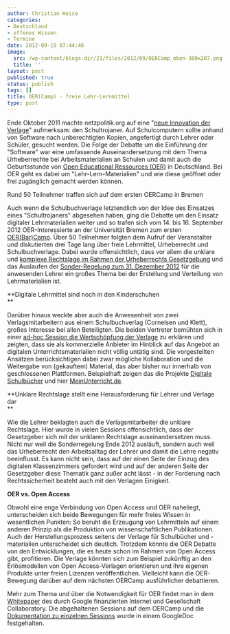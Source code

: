 ```yaml
---
author: Christian Heise
categories:
- Deutschland
- offenes Wissen
- Termine
date: 2012-09-19 07:44:46
image:
  src: /wp-content/blogs.dir/21/files/2012/09/OERCamp_oben-300x207.png
  title: ''
layout: post
published: true
status: publish
tags: []
title: OER(Camp) - freie Lehr-Lernmittel
type: post
---
```


Ende Oktober 2011 machte netzpolitik.org auf eine "[neue Innovation der Verlage](http://netzpolitik.org/2011/der-schultrojaner-eine-neue-innovation-der-verlage/)" aufmerksam: den Schultrojaner. Auf Schulcomputern sollte anhand von Software nach unberechtigten Kopien, angefertigt durch Lehrer oder Schüler, gesucht werden. Die Folge der Debatte um die Einführung der "Software" war eine umfassende Auseinandersetzung mit dem Thema Urheberrechte bei Arbeitsmaterialien an Schulen und damit auch die Geburtsstunde von [Open Educational Ressources (OER)](http://de.wikipedia.org/wiki/Open_Educational_Resources) in Deutschland. Bei OER geht es dabei um "Lehr-Lern-Materialien" und wie diese geöffnet oder frei zugänglich gemacht werden können.

 Rund 50 Teilnehmer traffen sich auf dem ersten OERCamp in Bremen

Auch wenn die Schulbuchverlage letztendlich von der Idee des Einsatzes eines "Schultrojaners" abgesehen haben, ging die Debatte um den Einsatz digitaler Lehrmaterialien weiter und so trafen sich vom 14. bis 16. September 2012 OER-Interessierte an der Universität Bremen zum ersten [OER(Bar)Camp](http://www.oercamp.de/). Über 50 Teilnehmer folgten dem Aufruf der Veranstalter und diskutierten drei Tage lang über freie Lehrmittel, Urheberrecht und Schulbuchverlage. Dabei wurde offensichtlich, dass vor allem die unklare und [komplexe Rechtslage im Rahmen der Urheberrechts Gesetzgebung](http://www.lehrer-online.de/52a-urhg.php) und das Auslaufen der [Sonder-Regelung zum 31. Dezember 2012](http://www.polsoz.fu-berlin.de/bibliothek/service/Kopieren_und_Drucken/Urheberrecht.html) für die anwesenden Lehrer ein großes Thema bei der Erstellung und Verteilung von Lehrmaterialien ist.

**Digitale Lehrmittel sind noch in den Kinderschuhen  
**

Darüber hinaus weckte aber auch die Anwesenheit von zwei Verlagsmitarbeitern aus einem Schulbuchverlag (Cornelsen und Klett), großes Interesse bei allen Beteiligten. Die beiden Vertreter bemühten sich in einer [ad-hoc Session die Wertschöpfung der Verlage](http://unserpad.de/p/OER-Doku-OL-Sa12\)) zu erklären und zeigten, dass sie als kommerzielle Anbieter im Hinblick auf das Angebot an digitalen Unterrichtsmaterialien nicht völlig untätig sind. Die vorgestellten Ansätzen berücksichtigen dabei zwar mögliche Kollaboration und die Weitergabe von (gekauftem) Material, das aber bisher nur innerhalb von geschlossenen Plattformen. Beispielhaft zeigen das die Projekte [Digitale Schulbücher](http://www.digitale-schulbuecher.de/) und hier [MeinUnterricht.de](https://www.meinunterricht.de).

**Unklare Rechtslage stellt eine Herausforderung für Lehrer und Verlage dar  
**

Wie die Lehrer beklagten auch die Verlagsmitarbeiter die unklare Rechtslage. Hier wurde in vielen Sessions offensichtlich, dass der Gesetzgeber sich mit der unklaren Rechtslage auseinandersetzen muss. Nicht nur weil die Sonderregelung Ende 2012 ausläuft, sondern auch weil das Urheberrecht den Arbeitsalltag der Lehrer und damit die Lehre negativ beeinflusst. Es kann nicht sein, dass auf der einen Seite der Einzug des digitalen Klassenzimmers gefordert wird und auf der anderen Seite der Gesetzgeber diese Thematik ganz außer acht lässt - in der Forderung nach Rechtssicherheit besteht auch mit den Verlagen Einigkeit.

**OER vs. Open Access**

Obwohl eine enge Verbindung von Open Access und OER naheliegt, unterscheiden sich beide Bewegungen für mehr freies Wissen in wesentlichen Punkten: So beruht die Erzeugung von Lehrmitteln auf einem anderen Prinzip als die Produktion von wissenschaftlichen Publikationen. Auch der Herstellungsprozess seitens der Verlage für Schulbücher und -materialien unterscheidet sich deutlich. Trotzdem könnte die OER Debatte von den Entwicklungen, die es heute schon im Rahmen von Open Access gibt, profitieren. Die Verlage könnten sich zum Beispiel zukünftig an den Erlösmodellen von Open Access-Verlagen orientieren und ihre eigenen Produkte unter freien Lizenzen veröffentlichen. Vielleicht kann die OER-Bewegung darüber auf dem nächsten OERCamp ausführlicher debattieren.

Mehr zum Thema und über die Notwendigkeit für OER findet man in dem [Whitepaper](http://www.collaboratory.de/w/Open_Educational_Resources_f%C3%BCr_Schulen_in_Deutschland_-_Whitepaper) des durch Google finanzierten Internet und Gesellschaft Collaboratory. Die abgehaltenen Sessions auf dem OERCamp und die [Dokumentation zu einzelnen Sessions](https://docs.google.com/spreadsheet/ccc?key=0AtgYfMO916NYdHJYUk9JZF9UalU4SUJnM250Y0h6cHc#gid=0) wurde in einem GoogleDoc festgehalten.